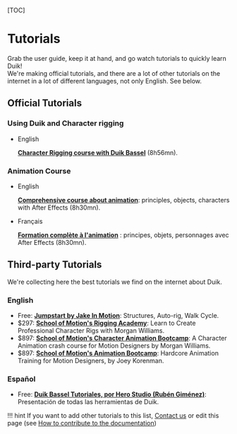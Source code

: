 [TOC]

# Tutorials

Grab the user guide, keep it at hand, and go watch tutorials to quickly learn Duik!  
We're making official tutorials, and there are a lot of other tutorials on the internet in a lot of different languages, not only English. See below.  

## Official Tutorials

### Using Duik and Character rigging

- English

    [**Character Rigging course with Duik Bassel**](https://en.tuto.com/after-effects/the-official-character-rigging-course-with-duik-bassel-after-effects,115371.html?cc=vyKT3i) (8h56mn).

### Animation Course

- English

    [**Comprehensive course about animation**](https://en.tuto.com/after-effects/comprehensive-animation-course-principles-objects-characters-after-effects,112561.html?cc=vyKT3i): principles, objects, characters with After Effects (8h30mn).

- Français

    [**Formation complète à l'animation**](https://fr.tuto.com/after-effects/after-effects-formation-complete-a-l-animation-principes-objets-personnages-after-effects,93551.html?cc=vyKT3i) : principes, objets, personnages avec After Effects (8h30mn).

## Third-party Tutorials

We're collecting here the best tutorials we find on the internet about Duik.

### English

- Free: [**Jumpstart by Jake In Motion**](https://www.youtube.com/watch?v=i63vPXJ00r0): Structures, Auto-rig, Walk Cycle.
- $297: [**School of Motion's Rigging Academy**](https://www.schoolofmotion.com/rigging-academy?ref_id=duduf): Learn to Create Professional Character Rigs with Morgan Williams.
- $897: [**School of Motion's Character Animation Bootcamp**](https://www.schoolofmotion.com/character-animation-bootcamp?ref_id=duduf): A Character Animation crash course for Motion Designers by Morgan Williams.
- $897: [**School of Motion's Animation Bootcamp**](https://www.schoolofmotion.com/animation-bootcamp?ref_id=duduf): Hardcore Animation Training for Motion Designers, by Joey Korenman.

### Español

- Free: [**Duik Bassel Tutoriales, por Hero Studio (Rubén Giménez)**](https://www.youtube.com/playlist?list=PLqgjVVKs3VV6QJiwybvMZarWo1cUS-RiV): Presentación de todas las herramientas de Duik.

!!! hint
    If you want to add other tutorials to this list, [Contact us](../../../contact) or edit this page (see [How to contribute to the documentation](../../../contribute))
